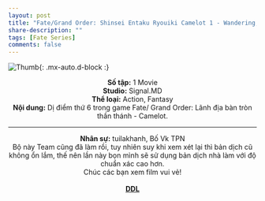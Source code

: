 ```yaml
---
layout: post
title: "Fate/Grand Order: Shinsei Entaku Ryouiki Camelot 1 - Wandering; Agateram - BD"
share-description: ""
tags: [Fate Series]
comments: false
---
```


![Thumb](https://tpn-team.github.io/assets/img/Camelot1_thumb.jpg){: .mx-auto.d-block :}
<center>
<b>Số tập:</b> 1 Movie <br>
<b>Studio:</b> Signal.MD <br>
<b>Thể loại:</b> Action, Fantasy <br>
<b>Nội dung:</b> Dị điểm thứ 6 trong game Fate/ Grand Order: Lãnh địa bàn tròn thần thánh - Camelot.
 <br>

<hr>

<b>Nhân sự:</b> tuilakhanh, Bố Vk TPN <br>
Bộ này Team cũng đã làm rồi, tuy nhiên suy khi xem xét lại thì bản dịch cũ không ổn lắm, thế nên lần này bọn mình sẽ sử dụng bản dịch nhà làm với độ chuẩn xác cao hơn.<br>
Chúc các bạn xem film vui vẻ!<br><br>
<b><a href="https://github.com/TPN-Team/TPN-Team-DDL/blob/master/Camelot%201.md">DDL</a></b> <br>
</center>
<!-- excerpt-end -->

